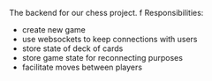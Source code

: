 The backend for our chess project.
f
Responsibilities:
- create new game
- use websockets to keep connections with users
- store state of deck of cards
- store game state for reconnecting purposes
- facilitate moves between players